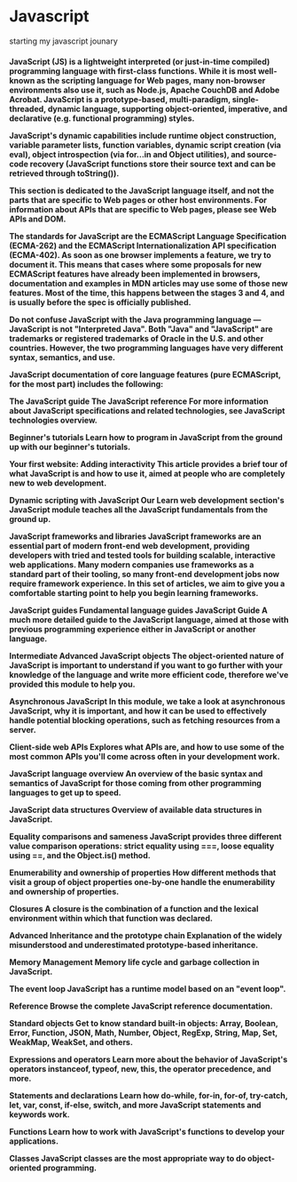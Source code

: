 # Javascript
starting my javascript jounary
<h4>
JavaScript (JS) is a lightweight interpreted (or just-in-time compiled) programming language with first-class functions. While it is most well-known as the scripting language for Web pages, many non-browser environments also use it, such as Node.js, Apache CouchDB and Adobe Acrobat. JavaScript is a prototype-based, multi-paradigm, single-threaded, dynamic language, supporting object-oriented, imperative, and declarative (e.g. functional programming) styles.

JavaScript's dynamic capabilities include runtime object construction, variable parameter lists, function variables, dynamic script creation (via eval), object introspection (via for...in and Object utilities), and source-code recovery (JavaScript functions store their source text and can be retrieved through toString()).

This section is dedicated to the JavaScript language itself, and not the parts that are specific to Web pages or other host environments. For information about APIs that are specific to Web pages, please see Web APIs and DOM.

The standards for JavaScript are the ECMAScript Language Specification (ECMA-262) and the ECMAScript Internationalization API specification (ECMA-402). As soon as one browser implements a feature, we try to document it. This means that cases where some proposals for new ECMAScript features have already been implemented in browsers, documentation and examples in MDN articles may use some of those new features. Most of the time, this happens between the stages 3 and 4, and is usually before the spec is officially published.

Do not confuse JavaScript with the Java programming language — JavaScript is not "Interpreted Java". Both "Java" and "JavaScript" are trademarks or registered trademarks of Oracle in the U.S. and other countries. However, the two programming languages have very different syntax, semantics, and use.

JavaScript documentation of core language features (pure ECMAScript, for the most part) includes the following:

The JavaScript guide
The JavaScript reference
For more information about JavaScript specifications and related technologies, see JavaScript technologies overview.

Beginner's tutorials
Learn how to program in JavaScript from the ground up with our beginner's tutorials.

Your first website: Adding interactivity
This article provides a brief tour of what JavaScript is and how to use it, aimed at people who are completely new to web development.

Dynamic scripting with JavaScript
Our Learn web development section's JavaScript module teaches all the JavaScript fundamentals from the ground up.

JavaScript frameworks and libraries
JavaScript frameworks are an essential part of modern front-end web development, providing developers with tried and tested tools for building scalable, interactive web applications. Many modern companies use frameworks as a standard part of their tooling, so many front-end development jobs now require framework experience. In this set of articles, we aim to give you a comfortable starting point to help you begin learning frameworks.

JavaScript guides
Fundamental language guides
JavaScript Guide
A much more detailed guide to the JavaScript language, aimed at those with previous programming experience either in JavaScript or another language.

Intermediate
Advanced JavaScript objects
The object-oriented nature of JavaScript is important to understand if you want to go further with your knowledge of the language and write more efficient code, therefore we've provided this module to help you.

Asynchronous JavaScript
In this module, we take a look at asynchronous JavaScript, why it is important, and how it can be used to effectively handle potential blocking operations, such as fetching resources from a server.

Client-side web APIs
Explores what APIs are, and how to use some of the most common APIs you'll come across often in your development work.

JavaScript language overview
An overview of the basic syntax and semantics of JavaScript for those coming from other programming languages to get up to speed.

JavaScript data structures
Overview of available data structures in JavaScript.

Equality comparisons and sameness
JavaScript provides three different value comparison operations: strict equality using ===, loose equality using ==, and the Object.is() method.

Enumerability and ownership of properties
How different methods that visit a group of object properties one-by-one handle the enumerability and ownership of properties.

Closures
A closure is the combination of a function and the lexical environment within which that function was declared.

Advanced
Inheritance and the prototype chain
Explanation of the widely misunderstood and underestimated prototype-based inheritance.

Memory Management
Memory life cycle and garbage collection in JavaScript.

The event loop
JavaScript has a runtime model based on an "event loop".

Reference
Browse the complete JavaScript reference documentation.

Standard objects
Get to know standard built-in objects: Array, Boolean, Error, Function, JSON, Math, Number, Object, RegExp, String, Map, Set, WeakMap, WeakSet, and others.

Expressions and operators
Learn more about the behavior of JavaScript's operators instanceof, typeof, new, this, the operator precedence, and more.

Statements and declarations
Learn how do-while, for-in, for-of, try-catch, let, var, const, if-else, switch, and more JavaScript statements and keywords work.

Functions
Learn how to work with JavaScript's functions to develop your applications.

Classes
JavaScript classes are the most appropriate way to do object-oriented programming.

